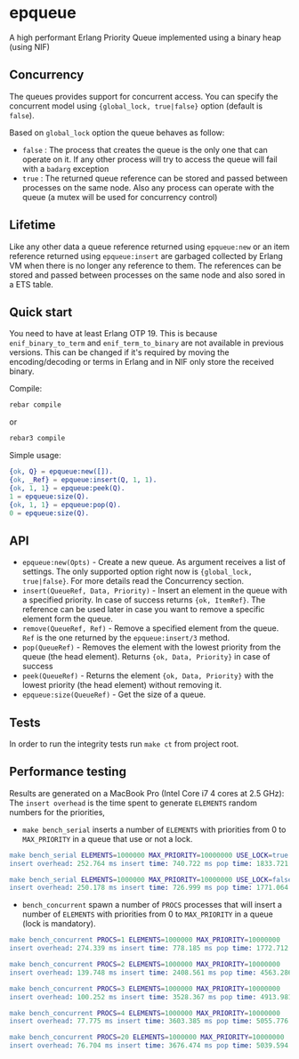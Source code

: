 epqueue
================

A high performant Erlang Priority Queue implemented using a binary heap (using NIF)

Concurrency
-----------

The queues provides support for concurrent access. You can specify the concurrent model using `{global_lock, true|false}` option (default is `false`).

Based on `global_lock` option the queue behaves as follow:

- `false` : The process that creates the queue is the only one that can operate on it. If any other process will try to access the queue will fail with a `badarg` exception
- `true` : The returned queue reference can be stored and passed between processes on the same node. Also any process can operate with the queue (a mutex will be used for concurrency control)

Lifetime
-----------

Like any other data a queue reference returned using `epqueue:new` or an item reference returned using `epqueue:insert` are garbaged collected by Erlang VM when there is no longer any reference to them.
The references can be stored and passed between processes on the same node and also sored in a ETS table.

Quick start
-----------

You need to have at least Erlang OTP 19. This is because `enif_binary_to_term` and `enif_term_to_binary` are not available in previous versions.
This can be changed if it's required by moving the encoding/decoding or terms in Erlang and in NIF only store the received binary.

Compile:

```sh
rebar compile
```

or

```sh
rebar3 compile
```

Simple usage:

```erlang
{ok, Q} = epqueue:new([]).
{ok, _Ref} = epqueue:insert(Q, 1, 1).
{ok, 1, 1} = epqueue:peek(Q).
1 = epqueue:size(Q).
{ok, 1, 1} = epqueue:pop(Q).
0 = epqueue:size(Q).
```

API
-----------

- `epqueue:new(Opts)` - Create a new queue. As argument receives a list of settings. The only supported option right now is `{global_lock, true|false}`. For more details read the Concurrency section.
- `insert(QueueRef, Data, Priority)` - Insert an element in the queue with a specified priority. In case of success returns `{ok, ItemRef}`. The reference can be used later in case you want to remove a specific element form the queue.  
- `remove(QueueRef, Ref)` - Remove a specified element from the queue. `Ref` is the one returned by the `epqueue:insert/3` method.
- `pop(QueueRef)` - Removes the element with the lowest priority from the queue (the head element). Returns `{ok, Data, Priority}` in case of success
- `peek(QueueRef)` - Returns the element `{ok, Data, Priority}` with the lowest priority (the head element) without removing it.
- `epqueue:size(QueueRef)` - Get the size of a queue.

Tests
------------

In order to run the integrity tests run `make ct` from project root. 

Performance testing
-----------

Results are generated on a MacBook Pro (Intel Core i7 4 cores at 2.5 GHz):
The `insert overhead` is the time spent to generate `ELEMENTS` random numbers for the priorities,

- `make bench_serial` inserts a number of `ELEMENTS` with priorities from 0 to `MAX_PRIORITY` in a queue that
use or not a lock.

```erl
make bench_serial ELEMENTS=1000000 MAX_PRIORITY=10000000 USE_LOCK=true
insert overhead: 252.764 ms insert time: 740.722 ms pop time: 1833.721 ms

make bench_serial ELEMENTS=1000000 MAX_PRIORITY=10000000 USE_LOCK=false
insert overhead: 250.178 ms insert time: 726.999 ms pop time: 1771.064 ms
```

- `bench_concurrent` spawn a number of `PROCS` processes that will insert a number of `ELEMENTS` with priorities 
from 0 to `MAX_PRIORITY` in a queue (lock is mandatory).

```erl
make bench_concurrent PROCS=1 ELEMENTS=1000000 MAX_PRIORITY=10000000
insert overhead: 274.339 ms insert time: 778.185 ms pop time: 1772.712 ms

make bench_concurrent PROCS=2 ELEMENTS=1000000 MAX_PRIORITY=10000000
insert overhead: 139.748 ms insert time: 2408.561 ms pop time: 4563.286 ms 

make bench_concurrent PROCS=3 ELEMENTS=1000000 MAX_PRIORITY=10000000
insert overhead: 100.252 ms insert time: 3528.367 ms pop time: 4913.981 ms 

make bench_concurrent PROCS=4 ELEMENTS=1000000 MAX_PRIORITY=10000000
insert overhead: 77.775 ms insert time: 3603.385 ms pop time: 5055.776 ms 

make bench_concurrent PROCS=20 ELEMENTS=1000000 MAX_PRIORITY=10000000
insert overhead: 76.704 ms insert time: 3676.474 ms pop time: 5039.594 ms 
```
